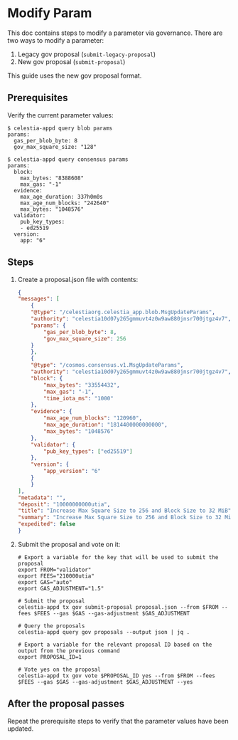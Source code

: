 # Modify Param

This doc contains steps to modify a parameter via governance. There are two ways to modify a parameter:

1. Legacy gov proposal (`submit-legacy-proposal`)
2. New gov proposal (`submit-proposal`)

This guide uses the new gov proposal format.

## Prerequisites

Verify the current parameter values:

```shell
$ celestia-appd query blob params
params:
  gas_per_blob_byte: 8
  gov_max_square_size: "128"

$ celestia-appd query consensus params
params:
  block:
    max_bytes: "8388608"
    max_gas: "-1"
  evidence:
    max_age_duration: 337h0m0s
    max_age_num_blocks: "242640"
    max_bytes: "1048576"
  validator:
    pub_key_types:
    - ed25519
  version:
    app: "6"
```

## Steps

1. Create a proposal.json file with contents:

    ```json
    {
    "messages": [
        {
        "@type": "/celestiaorg.celestia_app.blob.MsgUpdateParams",
        "authority": "celestia10d07y265gmmuvt4z0w9aw880jnsr700jtgz4v7",
        "params": {
            "gas_per_blob_byte": 8,
            "gov_max_square_size": 256
        }
        },
        {
        "@type": "/cosmos.consensus.v1.MsgUpdateParams",
        "authority": "celestia10d07y265gmmuvt4z0w9aw880jnsr700jtgz4v7",
        "block": {
            "max_bytes": "33554432",
            "max_gas": "-1",
            "time_iota_ms": "1000"
        },
        "evidence": {
            "max_age_num_blocks": "120960",
            "max_age_duration": "1814400000000000",
            "max_bytes": "1048576"
        },
        "validator": {
            "pub_key_types": ["ed25519"]
        },
        "version": {
            "app_version": "6"
        }
        }
    ],
    "metadata": "",
    "deposit": "10000000000utia",
    "title": "Increase Max Square Size to 256 and Block Size to 32 MiB",
    "summary": "Increase Max Square Size to 256 and Block Size to 32 MiB",
    "expedited": false
    }
    ```

2. Submit the proposal and vote on it:

    ```shell
    # Export a variable for the key that will be used to submit the proposal
    export FROM="validator"
    export FEES="210000utia"
    export GAS="auto"
    export GAS_ADJUSTMENT="1.5"

    # Submit the proposal
    celestia-appd tx gov submit-proposal proposal.json --from $FROM --fees $FEES --gas $GAS --gas-adjustment $GAS_ADJUSTMENT

    # Query the proposals
    celestia-appd query gov proposals --output json | jq .

    # Export a variable for the relevant proposal ID based on the output from the previous command
    export PROPOSAL_ID=1

    # Vote yes on the proposal
    celestia-appd tx gov vote $PROPOSAL_ID yes --from $FROM --fees $FEES --gas $GAS --gas-adjustment $GAS_ADJUSTMENT --yes
    ```

## After the proposal passes

Repeat the prerequisite steps to verify that the parameter values have been updated.
